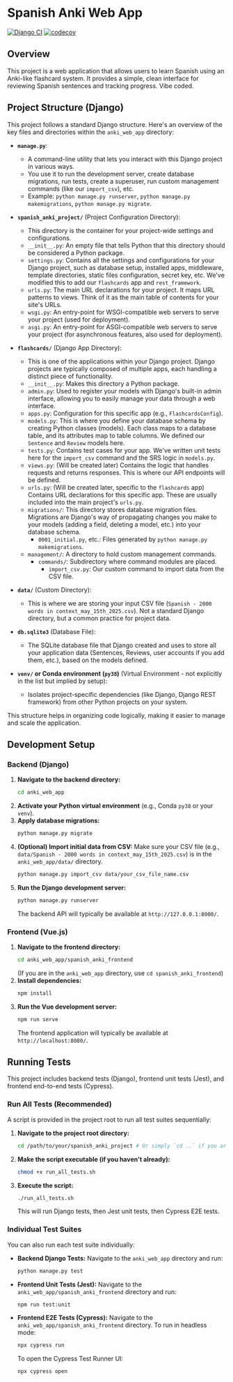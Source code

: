 # Spanish Anki Web App

[![Django CI](https://github.com/beduffy/spanish/actions/workflows/ci.yml/badge.svg)](https://github.com/beduffy/spanish/actions/workflows/ci.yml)
[![codecov](https://codecov.io/gh/beduffy/spanish/graph/badge.svg)](https://codecov.io/gh/beduffy/spanish)

## Overview

This project is a web application that allows users to learn Spanish using an Anki-like flashcard system. It provides a simple, clean interface for reviewing Spanish sentences and tracking progress. Vibe coded.

## Project Structure (Django)

This project follows a standard Django structure. Here's an overview of the key files and directories within the `anki_web_app` directory:

*   **`manage.py`**: 
    *   A command-line utility that lets you interact with this Django project in various ways. 
    *   You use it to run the development server, create database migrations, run tests, create a superuser, run custom management commands (like our `import_csv`), etc.
    *   Example: `python manage.py runserver`, `python manage.py makemigrations`, `python manage.py migrate`.

*   **`spanish_anki_project/`** (Project Configuration Directory):
    *   This directory is the container for your project-wide settings and configurations.
    *   `__init__.py`: An empty file that tells Python that this directory should be considered a Python package.
    *   `settings.py`: Contains all the settings and configurations for your Django project, such as database setup, installed apps, middleware, template directories, static files configuration, secret key, etc. We've modified this to add our `flashcards` app and `rest_framework`.
    *   `urls.py`: The main URL declarations for your project. It maps URL patterns to views. Think of it as the main table of contents for your site's URLs.
    *   `wsgi.py`: An entry-point for WSGI-compatible web servers to serve your project (used for deployment).
    *   `asgi.py`: An entry-point for ASGI-compatible web servers to serve your project (for asynchronous features, also used for deployment).

*   **`flashcards/`** (Django App Directory):
    *   This is one of the applications within your Django project. Django projects are typically composed of multiple apps, each handling a distinct piece of functionality.
    *   `__init__.py`: Makes this directory a Python package.
    *   `admin.py`: Used to register your models with Django's built-in admin interface, allowing you to easily manage your data through a web interface.
    *   `apps.py`: Configuration for this specific app (e.g., `FlashcardsConfig`).
    *   `models.py`: This is where you define your database schema by creating Python classes (models). Each class maps to a database table, and its attributes map to table columns. We defined our `Sentence` and `Review` models here.
    *   `tests.py`: Contains test cases for your app. We've written unit tests here for the `import_csv` command and the SRS logic in `models.py`.
    *   `views.py`: (Will be created later) Contains the logic that handles requests and returns responses. This is where our API endpoints will be defined.
    *   `urls.py`: (Will be created later, specific to the `flashcards` app) Contains URL declarations for this specific app. These are usually included into the main project's `urls.py`.
    *   `migrations/`: This directory stores database migration files. Migrations are Django's way of propagating changes you make to your models (adding a field, deleting a model, etc.) into your database schema. 
        *   `0001_initial.py`, etc.: Files generated by `python manage.py makemigrations`.
    *   `management/`: A directory to hold custom management commands.
        *   `commands/`: Subdirectory where command modules are placed.
            *   `import_csv.py`: Our custom command to import data from the CSV file.

*   **`data/`** (Custom Directory):
    *   This is where we are storing your input CSV file (`Spanish - 2000 words in context_may_15th_2025.csv`). Not a standard Django directory, but a common practice for project data.

*   **`db.sqlite3`** (Database File):
    *   The SQLite database file that Django created and uses to store all your application data (Sentences, Reviews, user accounts if you add them, etc.), based on the models defined.

*   **`venv/` or Conda environment (`py38`)** (Virtual Environment - not explicitly in the list but implied by setup):
    *   Isolates project-specific dependencies (like Django, Django REST framework) from other Python projects on your system.

This structure helps in organizing code logically, making it easier to manage and scale the application.

## Development Setup

### Backend (Django)

1.  **Navigate to the backend directory:**
    ```bash
    cd anki_web_app
    ```
2.  **Activate your Python virtual environment** (e.g., Conda `py38` or your `venv`).
3.  **Apply database migrations:**
    ```bash
    python manage.py migrate
    ```
4.  **(Optional) Import initial data from CSV:**
    Make sure your CSV file (e.g., `data/Spanish - 2000 words in context_may_15th_2025.csv`) is in the `anki_web_app/data/` directory.
    ```bash
    python manage.py import_csv data/your_csv_file_name.csv
    ```
5.  **Run the Django development server:**
    ```bash
    python manage.py runserver
    ```
    The backend API will typically be available at `http://127.0.0.1:8000/`.

### Frontend (Vue.js)

1.  **Navigate to the frontend directory:**
    ```bash
    cd anki_web_app/spanish_anki_frontend 
    ```
    (If you are in the `anki_web_app` directory, use `cd spanish_anki_frontend`)
2.  **Install dependencies:**
    ```bash
    npm install
    ```
3.  **Run the Vue development server:**
    ```bash
    npm run serve
    ```
    The frontend application will typically be available at `http://localhost:8080/`.

## Running Tests

This project includes backend tests (Django), frontend unit tests (Jest), and frontend end-to-end tests (Cypress).

### Run All Tests (Recommended)

A script is provided in the project root to run all test suites sequentially:

1.  **Navigate to the project root directory:**
    ```bash
    cd /path/to/your/spanish_anki_project # Or simply `cd ..` if you are in `anki_web_app`
    ```
2.  **Make the script executable (if you haven't already):**
    ```bash
    chmod +x run_all_tests.sh
    ```
3.  **Execute the script:**
    ```bash
    ./run_all_tests.sh
    ```
    This will run Django tests, then Jest unit tests, then Cypress E2E tests.

### Individual Test Suites

You can also run each test suite individually:

*   **Backend Django Tests:**
    Navigate to the `anki_web_app` directory and run:
    ```bash
    python manage.py test
    ```

*   **Frontend Unit Tests (Jest):**
    Navigate to the `anki_web_app/spanish_anki_frontend` directory and run:
    ```bash
    npm run test:unit
    ```

*   **Frontend E2E Tests (Cypress):**
    Navigate to the `anki_web_app/spanish_anki_frontend` directory.
    To run in headless mode:
    ```bash
    npx cypress run
    ```
    To open the Cypress Test Runner UI:
    ```bash
    npx cypress open
    ```